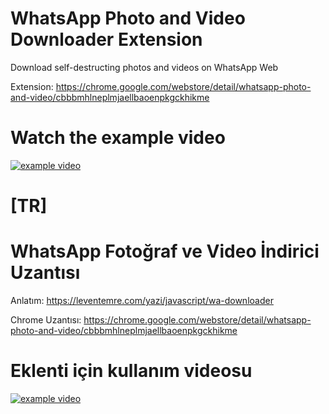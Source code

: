 # WhatsApp Photo and Video Downloader Extension

Download self-destructing photos and videos on WhatsApp Web

Extension: https://chrome.google.com/webstore/detail/whatsapp-photo-and-video/cbbbmhlneplmjaellbaoenpkgckhikme

# Watch the example video
[![example video](https://img.youtube.com/vi/PZVEi1Zd9l0/0.jpg)](https://www.youtube.com/watch?v=PZVEi1Zd9l0)

# [TR]

# WhatsApp Fotoğraf ve Video İndirici Uzantısı

Anlatım: https://leventemre.com/yazi/javascript/wa-downloader

Chrome Uzantısı: https://chrome.google.com/webstore/detail/whatsapp-photo-and-video/cbbbmhlneplmjaellbaoenpkgckhikme

# Eklenti için kullanım videosu

[![example video](https://img.youtube.com/vi/0euLt7TwsxE/0.jpg)](https://www.youtube.com/watch?v=0euLt7TwsxE)
